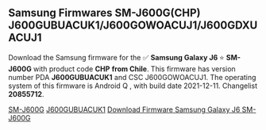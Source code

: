 <h2>Samsung Firmwares SM-J600G(CHP) J600GUBUACUK1/J600GOWOACUJ1/J600GDXUACUJ1</h2>
Download the Samsung firmware for the ✅ <strong>Samsung Galaxy J6 </strong> ⭐ <strong>SM-J600G</strong> with product code <strong>CHP</strong> <strong> from Chile</strong>. This firmware has version number PDA <strong>J600GUBUACUK1</strong> and CSC J600GOWOACUJ1. The operating system of this firmware is Android Q , with build date 2021-12-11. Changelist <strong>20855712</strong>.


[SM-J600G](https://samfirm.shop/samsung/model/SM-J600G)
[J600GUBUACUK1](https://samfirm.shop/samsung/pda/J600GUBUACUK1)
[Download Firmware Samsung Galaxy J6 SM-J600G](https://samfirm.shop/samsung/firmware/481762)
